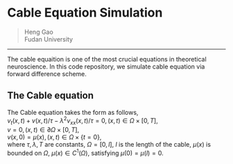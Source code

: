 # Cable Equation Simulation
> Heng Gao  
> Fudan University  
----
The cable equaition is one of the most crucial equations in theoretical neuroscience. In this code repository, we simulate cable equation via forward difference scheme.

## The Cable equation
The Cable equation takes the form as follows,   
$v_t(x,t) +  v(x,t)/\tau-\lambda^2 v_{xx}(x,t)/\tau=0, (x, t) \in \Omega\times[0, T],$    
$v = 0 , (x, t)\in \partial \Omega \times [0, T],$  
$v(x, 0) = \mu(x),  (x, t)\in \Omega\times \left\{t=0\right\},$  
where $\tau, \lambda, T$ are constants, $\Omega=[0, l]$, $l$ is the length of the cable, $\mu(x)$ is bounded on $\Omega$, $\mu(x)\in C^1(\Omega)$, satisfying $\mu(0)=\mu(l)=0$.





